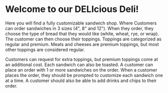 # Welcome to our DELIcious Deli! 
Here you will find a fully customizable sandwich shop. Where Customers can order sandwiches in 3 sizes (4", 8" and 12").
When they order, they choose the type of bread that they would like (white, wheat, rye, or wrap).
The customer can then choose their toppings. Toppings are categorized as regular and premium. Meats and cheeses are premium toppings, but most other toppings are considered regular.

Customers can request for extra toppings, but premium toppings come at an additional cost.
Each sandwich can also be toasted.
A customer can place an order with 1 or more sandwiches on the order.
When a customer places the order, they should be prompted to customize each sandwich one at a time. A customer should also be able to add drinks and chips to their order.

    
